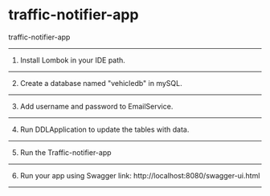 # traffic-notifier-app
traffic-notifier-app

-----------------------------------------------------------------------------
1) Install Lombok in your IDE path.
-----------------------------------------------------------------------------
2) Create a database named "vehicledb" in mySQL.
-----------------------------------------------------------------------------
3) Add username and password to EmailService.
-----------------------------------------------------------------------------
4) Run DDLApplication to update the tables with data.
-----------------------------------------------------------------------------
5) Run the Traffic-notifier-app
-----------------------------------------------------------------------------
6) Run your app using Swagger link: http://localhost:8080/swagger-ui.html
-----------------------------------------------------------------------------
